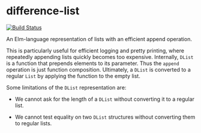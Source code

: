 # difference-list

[![Build Status](https://travis-ci.org/league/difference-list.svg?branch=master)](https://travis-ci.org/league/difference-list)

An Elm-language representation of lists with an efficient append operation.

This is particularly useful for efficient logging and pretty printing, where
repeatedly appending lists quickly becomes too expensive. Internally, `DList`
is a function that prepends elements to its parameter. Thus the `append`
operation is just function composition. Ultimately, a `DList` is converted to a
regular `List` by applying the function to the empty list.

Some limitations of the `DList` representation are:

  - We cannot ask for the length of a `DList` without converting it to a
    regular list.

  - We cannot test equality on two `DList` structures without converting them
    to regular lists.
